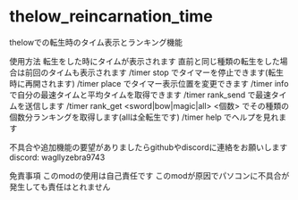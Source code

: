 # thelow_reincarnation_time
thelowでの転生時のタイム表示とランキング機能

使用方法
転生をした時にタイムが表示されます
直前と同じ種類の転生をした場合は前回のタイムも表示されます
/timer stop でタイマーを停止できます(転生時に再開されます)
/timer place <x> <y> でタイマー表示位置を変更できます
/timer infoで自分の最速タイムと平均タイムを取得できます
/timer rank_send で最速タイムを送信します
/timer rank_get <sword|bow|magic|all> <個数> でその種類の個数分ランキングを取得します(allは全転生です)
/timer help でヘルプを見れます

不具合や追加機能の要望がありましたらgithubやdiscordに連絡をお願いします
discord: wagllyzebra9743

免責事項
このmodの使用は自己責任です
このmodが原因でパソコンに不具合が発生しても責任はとれません
